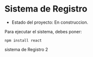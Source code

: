 <h1>Sistema de Registro</h1>

- Estado del proyecto: En construccion.

Para ejecutar el sistema, debes poner:

```npm install react```

sistema de Registro 2
